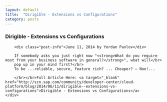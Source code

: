 ```yaml
---
layout: default
title:  "Dirigible - Extensions vs Configurations"
category: posts
---
```

<div class="container">
	<div class="post">
		<b><h3>Dirigible - Extensions vs Configurations</h3></b>
		
		<div class="post-info">June 11, 2014 by Yordan Pavlov</div>
		
		If somebody asks you just right now "<strong>What do you require most from your business software in general?</strong>", what will</br>
		pop up in your mind first?</br>
		To be ...reliable, secure, feature rich? ... Cheaper? – Noo!...

		</br></br>Full Article Here: <a target="_blank" href="http://scn.sap.com/community/developer-center/cloud-platform/blog/2014/06/11/dirigible--extensions-vs-configurations">Dirigible - Extensions vs Configurations</a>
	</div>
</div>